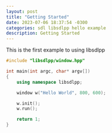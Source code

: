 ```yaml
---
layout: post
title: "Getting Started"
date: 2023-07-06 18:37:54 -0300
categories: sdl libsdlpp hello example
description: Getting Started
---
```

This is the first example to using libsdlpp

```cpp
#include "libsdlpp/window.hpp"

int main(int argc, char* argv[]) 
{
    using namespace libsdlpp;

    window w("Hello World", 800, 600);

    w.init();
    w.run();

    return 1;
}
```

